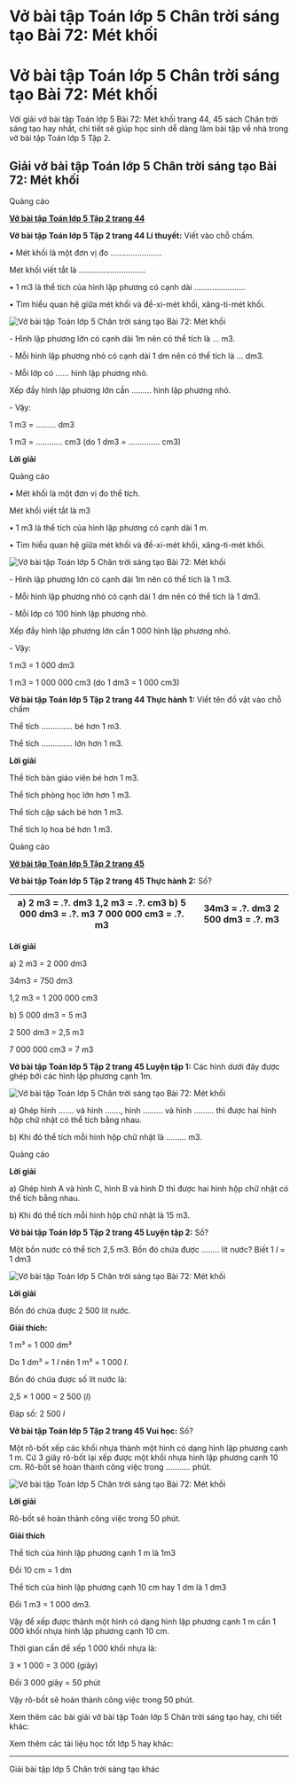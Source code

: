 # Vở bài tập Toán lớp 5 Chân trời sáng tạo Bài 72: Mét khối

# Vở bài tập Toán lớp 5 Chân trời sáng tạo Bài 72: Mét khối

Với giải vở bài tập Toán lớp 5 Bài 72: Mét khối trang 44, 45 sách Chân trời sáng tạo hay nhất, chi tiết sẽ giúp học sinh dễ dàng làm bài tập về nhà trong vở bài tập Toán lớp 5 Tập 2.

## Giải vở bài tập Toán lớp 5 Chân trời sáng tạo Bài 72: Mét khối

Quảng cáo

[**Vở bài tập Toán lớp 5 Tập 2 trang 44**](https://vietjack.com/vbt-toan-5-ct/vbt-toan-lop-5-tap-2-trang-44.jsp)

**Vở bài tập Toán lớp 5 Tập 2 trang 44 Lí thuyết:** Viết vào chỗ chấm.

• Mét khối là một đơn vị đo .......................

Mét khối viết tắt là ..............................

• 1 m3 là thể tích của hình lập phương có cạnh dài .......................

• Tìm hiểu quan hệ giữa mét khối và đề-xi-mét khối, xăng-ti-mét khối.

![Vở bài tập Toán lớp 5 Chân trời sáng tạo Bài 72: Mét khối](https://vietjack.com/vbt-toan-5-ct/images/bai-72-met-khoi.PNG)

\- Hình lập phương lớn có cạnh dài 1m nên có thể tích là ... m3.

\- Mỗi hình lập phương nhỏ có cạnh dài 1 dm nên có thể tích là ... dm3.

\- Mỗi lớp có ...... hình lập phương nhỏ.

Xếp đầy hình lập phương lớn cần ......... hình lập phương nhỏ.

\- Vậy: 

1 m3 = ......... dm3

1 m3 = ............ cm3 (do 1 dm3 = .............. cm3)

**Lời giải**

Quảng cáo

• Mét khối là một đơn vị đo thể tích.

Mét khối viết tắt là m3

• 1 m3 là thể tích của hình lập phương có cạnh dài 1 m.

• Tìm hiểu quan hệ giữa mét khối và đề-xi-mét khối, xăng-ti-mét khối.

![Vở bài tập Toán lớp 5 Chân trời sáng tạo Bài 72: Mét khối](https://vietjack.com/vbt-toan-5-ct/images/bai-72-met-khoi-a.PNG)

\- Hình lập phương lớn có cạnh dài 1m nên có thể tích là 1 m3.

\- Mỗi hình lập phương nhỏ có cạnh dài 1 dm nên có thể tích là 1 dm3.

\- Mỗi lớp có 100 hình lập phương nhỏ.

Xếp đầy hình lập phương lớn cần 1 000 hình lập phương nhỏ.

\- Vậy: 

1 m3 = 1 000 dm3

1 m3 = 1 000 000 cm3 (do 1 dm3 = 1 000 cm3)

**Vở bài tập Toán lớp 5 Tập 2 trang 44 Thực hành 1:** Viết tên đồ vật vào chỗ chấm

Thể tích .............. bé hơn 1 m3.

Thể tích .............. lớn hơn 1 m3.

**Lời giải**

Thể tích bàn giáo viên bé hơn 1 m3.

Thể tích phòng học lớn hơn 1 m3.

Thể tích cặp sách bé hơn 1 m3.

Thể tích lọ hoa bé hơn 1 m3.

Quảng cáo

[**Vở bài tập Toán lớp 5 Tập 2 trang 45**](https://vietjack.com/vbt-toan-5-ct/vbt-toan-lop-5-tap-2-trang-45.jsp)

**Vở bài tập Toán lớp 5 Tập 2 trang 45 Thực hành 2:** Số?

a) 2 m3 = .?. dm3 1,2 m3 = .?. cm3 b) 5 000 dm3 = .?. m3 7 000 000 cm3 = .?. m3 |  34m3 = .?. dm3 2 500 dm3 = .?. m3  
---|---  
  
**Lời giải**

a) 2 m3 = 2 000 dm3

34m3 = 750 dm3

1,2 m3 = 1 200 000 cm3

b) 5 000 dm3 = 5 m3 

2 500 dm3 = 2,5 m3

7 000 000 cm3 = 7 m3

**Vở bài tập Toán lớp 5 Tập 2 trang 45 Luyện tập 1:** Các hình dưới đây được ghép bởi các hình lập phương cạnh 1m.

![Vở bài tập Toán lớp 5 Chân trời sáng tạo Bài 72: Mét khối](https://vietjack.com/vbt-toan-5-ct/images/bai-72-met-khoi-1a.PNG)

a) Ghép hình ....... và hình ......., hình ......... và hình ......... thì được hai hình hộp chữ nhật có thể tích bằng nhau.

b) Khi đó thể tích mỗi hình hộp chữ nhật là ......... m3.

Quảng cáo

**Lời giải**

a) Ghép hình A và hình C, hình B và hình D thì được hai hình hộp chữ nhật có thể tích bằng nhau.

b) Khi đó thể tích mỗi hình hộp chữ nhật là 15 m3.

**Vở bài tập Toán lớp 5 Tập 2 trang 45 Luyện tập 2:** Số?

Một bồn nước có thể tích 2,5 m3. Bồn đó chứa được ........ lít nước? Biết 1 _l_ = 1 dm3

![Vở bài tập Toán lớp 5 Chân trời sáng tạo Bài 72: Mét khối](https://vietjack.com/vbt-toan-5-ct/images/bai-72-met-khoi-2.PNG)

**Lời giải**

Bồn đó chứa được 2 500 lít nước.

**Giải thích:**

1 m³ = 1 000 dm³

Do 1 dm³ = 1 _l_ nên 1 m³ = 1 000 _l_.

Bồn đó chứa được số lít nước là:

2,5 × 1 000 = 2 500 (_l_)

Đáp số: 2 500 _l_

**Vở bài tập Toán lớp 5 Tập 2 trang 45 Vui học:** Số?

Một rô-bốt xếp các khối nhựa thành một hình có dạng hình lập phương cạnh 1 m. Cứ 3 giây rô-bốt lại xếp được một khối nhựa hình lập phương cạnh 10 cm. Rô-bốt sẽ hoàn thành công việc trong ........... phút.

![Vở bài tập Toán lớp 5 Chân trời sáng tạo Bài 72: Mét khối](https://vietjack.com/vbt-toan-5-ct/images/bai-72-met-khoi-2a.PNG)

**Lời giải**

Rô-bốt sẽ hoàn thành công việc trong 50 phút.

**Giải thích**

Thể tích của hình lập phương cạnh 1 m là 1m3

Đổi 10 cm = 1 dm

Thể tích của hình lập phương cạnh 10 cm hay 1 dm là 1 dm3

Đổi 1 m3 = 1 000 dm3.

Vậy để xếp được thành một hình có dạng hình lập phương cạnh 1 m cần 1 000 khối nhựa hình lập phương cạnh 10 cm.

Thời gian cần để xếp 1 000 khối nhựa là:

3 × 1 000 = 3 000 (giây)

Đổi 3 000 giây = 50 phút

Vậy rô-bốt sẽ hoàn thành công việc trong 50 phút.

Xem thêm các bài giải vở bài tập Toán lớp 5 Chân trời sáng tạo hay, chi tiết khác:

Xem thêm các tài liệu học tốt lớp 5 hay khác:

* * *

Giải bài tập lớp 5 Chân trời sáng tạo khác

